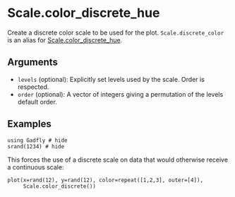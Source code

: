 # Scale.color_discrete_hue

Create a discrete color scale to be used for the plot. `Scale.discrete_color` is an
alias for [Scale.color_discrete_hue](@ref).

## Arguments

  * `levels` (optional): Explicitly set levels used by the scale. Order is
    respected.
  * `order` (optional): A vector of integers giving a permutation of the levels
    default order.

## Examples

```@example 1
using Gadfly # hide
srand(1234) # hide
```

This forces the use of a discrete scale on data that would otherwise receive a continuous scale:

```@example 1
plot(x=rand(12), y=rand(12), color=repeat([1,2,3], outer=[4]),
     Scale.color_discrete())
```
